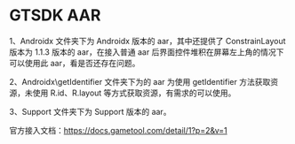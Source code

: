 # GTSDK AAR

1、Androidx 文件夹下为 Androidx 版本的 aar，其中还提供了 ConstrainLayout 版本为 1.1.3 版本的 aar，在接入普通 aar 后界面控件堆积在屏幕左上角的情况下可以使用此 aar，看是否还存在问题。

2、Androidx\getIdentifier 文件夹下为的 aar 为使用 getIdentifier 方法获取资源，未使用 R.id、R.layout 等方式获取资源，有需求的可以使用。

3、Support 文件夹下为 Support 版本的 aar。

官方接入文档：https://docs.gametool.com/detail/1?p=2&v=1